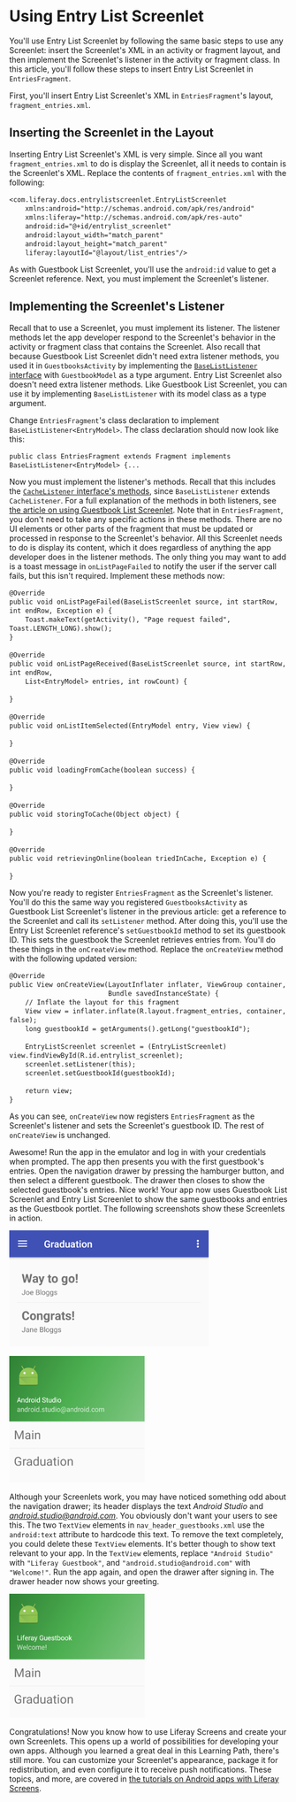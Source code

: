 # Using Entry List Screenlet [](id=using-entry-list-screenlet)

You'll use Entry List Screenlet by following the same basic steps to use any 
Screenlet: insert the Screenlet's XML in an activity or fragment layout, and 
then implement the Screenlet's listener in the activity or fragment class. In 
this article, you'll follow these steps to insert Entry List Screenlet in 
`EntriesFragment`. 

First, you'll insert Entry List Screenlet's XML in `EntriesFragment`'s layout, 
`fragment_entries.xml`. 

## Inserting the Screenlet in the Layout [](id=inserting-the-screenlet-in-the-layout)

Inserting Entry List Screenlet's XML is very simple. Since all you want 
`fragment_entries.xml` to do is display the Screenlet, all it needs to contain 
is the Screenlet's XML. Replace the contents of `fragment_entries.xml` with the 
following: 

    <com.liferay.docs.entrylistscreenlet.EntryListScreenlet
        xmlns:android="http://schemas.android.com/apk/res/android"
        xmlns:liferay="http://schemas.android.com/apk/res-auto"
        android:id="@+id/entrylist_screenlet"
        android:layout_width="match_parent"
        android:layout_height="match_parent"
        liferay:layoutId="@layout/list_entries"/>

As with Guestbook List Screenlet, you'll use the `android:id` value to get a 
Screenlet reference. Next, you must implement the Screenlet's listener. 

## Implementing the Screenlet's Listener [](id=implementing-the-screenlets-listener)

Recall that to use a Screenlet, you must implement its listener. The listener 
methods let the app developer respond to the Screenlet's behavior in the 
activity or fragment class that contains the Screenlet. Also recall that because 
Guestbook List Screenlet didn't need extra listener methods, you used it in 
`GuestbooksActivity` by implementing the 
[`BaseListListener` interface](https://github.com/liferay/liferay-screens/blob/1.4.1/android/library/src/main/java/com/liferay/mobile/screens/base/list/BaseListListener.java) 
with `GuestbookModel` as a type argument. Entry List Screenlet also doesn't need 
extra listener methods. Like Guestbook List Screenlet, you can use it by 
implementing `BaseListListener` with its model class as a type argument. 

Change `EntriesFragment`'s class declaration to implement 
`BaseListListener<EntryModel>`. The class declaration should now look like this: 

    public class EntriesFragment extends Fragment implements BaseListListener<EntryModel> {...

Now you must implement the listener's methods. Recall that this includes the 
[`CacheListener` interface's methods](https://github.com/liferay/liferay-screens/blob/1.4.1/android/library/src/main/java/com/liferay/mobile/screens/base/list/BaseListListener.java), 
since `BaseListListener` extends `CacheListener`. For a full explanation of the 
methods in both listeners, see 
[the article on using Guestbook List Screenlet](https://www.liferay.com/). 
Note that in `EntriesFragment`, you don't need to take any specific actions in 
these methods. There are no UI elements or other parts of the fragment that must 
be updated or processed in response to the Screenlet's behavior. All this 
Screenlet needs to do is display its content, which it does regardless of 
anything the app developer does in the listener methods. The only thing you may 
want to add is a toast message in `onListPageFailed` to notify the user if the 
server call fails, but this isn't required. Implement these methods now: 

    @Override
    public void onListPageFailed(BaseListScreenlet source, int startRow, int endRow, Exception e) {
        Toast.makeText(getActivity(), "Page request failed", Toast.LENGTH_LONG).show();
    }

    @Override
    public void onListPageReceived(BaseListScreenlet source, int startRow, int endRow, 
        List<EntryModel> entries, int rowCount) {

    }

    @Override
    public void onListItemSelected(EntryModel entry, View view) {

    }

    @Override
    public void loadingFromCache(boolean success) {
        
    }

    @Override
    public void storingToCache(Object object) {

    }

    @Override
    public void retrievingOnline(boolean triedInCache, Exception e) {

    }

Now you're ready to register `EntriesFragment` as the Screenlet's listener. 
You'll do this the same way you registered `GuestbooksActivity` as Guestbook 
List Screenlet's listener in the previous article: get a reference to the 
Screenlet and call its `setListener` method. After doing this, you'll use the 
Entry List Screenlet reference's `setGuestbookId` method to set its guestbook 
ID. This sets the guestbook the Screenlet retrieves entries from. You'll do 
these things in the `onCreateView` method. Replace the `onCreateView` method 
with the following updated version: 

    @Override
    public View onCreateView(LayoutInflater inflater, ViewGroup container,
                             Bundle savedInstanceState) {
        // Inflate the layout for this fragment
        View view = inflater.inflate(R.layout.fragment_entries, container, false);
        long guestbookId = getArguments().getLong("guestbookId");

        EntryListScreenlet screenlet = (EntryListScreenlet) view.findViewById(R.id.entrylist_screenlet);
        screenlet.setListener(this);
        screenlet.setGuestbookId(guestbookId);

        return view;
    }

As you can see, `onCreateView` now registers `EntriesFragment` as the 
Screenlet's listener and sets the Screenlet's guestbook ID. The rest of 
`onCreateView` is unchanged. 

Awesome! Run the app in the emulator and log in with your credentials when 
prompted. The app then presents you with the first guestbook's entries. Open the 
navigation drawer by pressing the hamburger button, and then select a different 
guestbook. The drawer then closes to show the selected guestbook's entries. Nice 
work! Your app now uses Guestbook List Screenlet and Entry List Screenlet to 
show the same guestbooks and entries as the Guestbook portlet. The following 
screenshots show these Screenlets in action. 

![Figure 1: Entry List Screenlet displays guestbook entries in your app.](../../../images/android-guestbooks-entries-screenlets.png)

![Figure 2: Guestbook List Screenlet displays guestbooks in the navigation drawer.](../../../images/android-guestbook-screenlet-drawer-01.png)

Although your Screenlets work, you may have noticed something odd about the 
navigation drawer; its header displays the text *Android Studio* and 
*android.studio@android.com*. You obviously don't want your users to see this. 
The two `TextView` elements in `nav_header_guestbooks.xml` use the 
`android:text` attribute to hardcode this text. To remove the text completely, 
you could delete these `TextView` elements. It's better though to show text 
relevant to your app. In the `TextView` elements, replace `"Android Studio"` 
with `"Liferay Guestbook"`, and `"android.studio@android.com"` with `
"Welcome!"`. Run the app again, and open the drawer after signing in. The drawer 
header now shows your greeting. 

![Figure 3: The drawer displays your greeting after you change the text in `nav_header_guestbooks.xml`.](../../../images/android-guestbook-screenlet-drawer-02.png)

Congratulations! Now you know how to use Liferay Screens and create your own 
Screenlets. This opens up a world of possibilities for developing your own apps. 
Although you learned a great deal in this Learning Path, there's still more. You 
can customize your Screenlet's appearance, package it for redistribution, and 
even configure it to receive push notifications. These topics, and more, are 
covered in 
[the tutorials on Android apps with Liferay Screens](/develop/tutorials/-/knowledge_base/7-0/android-apps-with-liferay-screens). 
